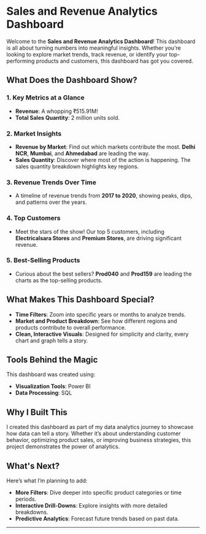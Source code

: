# Sales and Revenue Analytics Dashboard

Welcome to the **Sales and Revenue Analytics Dashboard**! This dashboard is all about turning numbers into meaningful insights. Whether you're looking to explore market trends, track revenue, or identify your top-performing products and customers, this dashboard has got you covered.

## What Does the Dashboard Show?

### 1. Key Metrics at a Glance
- **Revenue**: A whopping ₹515.91M!
- **Total Sales Quantity**: 2 million units sold.

### 2. Market Insights
- **Revenue by Market**: Find out which markets contribute the most. **Delhi NCR**, **Mumbai**, and **Ahmedabad** are leading the way.
- **Sales Quantity**: Discover where most of the action is happening. The sales quantity breakdown highlights key regions.

### 3. Revenue Trends Over Time
- A timeline of revenue trends from **2017 to 2020**, showing peaks, dips, and patterns over the years.

### 4. Top Customers
- Meet the stars of the show! Our top 5 customers, including **Electricalsara Stores** and **Premium Stores**, are driving significant revenue.

### 5. Best-Selling Products
- Curious about the best sellers? **Prod040** and **Prod159** are leading the charts as the top-selling products.

## What Makes This Dashboard Special?

- **Time Filters**: Zoom into specific years or months to analyze trends.
- **Market and Product Breakdown**: See how different regions and products contribute to overall performance.
- **Clean, Interactive Visuals**: Designed for simplicity and clarity, every chart and graph tells a story.

## Tools Behind the Magic

This dashboard was created using:
- **Visualization Tools**: Power BI
- **Data Processing**: SQL

## Why I Built This

I created this dashboard as part of my data analytics journey to showcase how data can tell a story. Whether it’s about understanding customer behavior, optimizing product sales, or improving business strategies, this project demonstrates the power of analytics.

## What's Next?

Here’s what I’m planning to add:
- **More Filters**: Dive deeper into specific product categories or time periods.
- **Interactive Drill-Downs**: Explore insights with more detailed breakdowns.
- **Predictive Analytics**: Forecast future trends based on past data.

---
